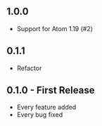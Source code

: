 ## 1.0.0
* Support for Atom 1.19 (#2)

## 0.1.1
* Refactor

## 0.1.0 - First Release
* Every feature added
* Every bug fixed
